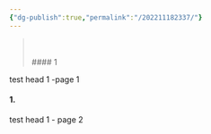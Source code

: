 ```yaml
---
{"dg-publish":true,"permalink":"/202211182337/"}
---
```



> <div class="transclusion internal-embed is-loaded"><div class="markdown-embed"><br><br>#### 1
test head 1 -page 1
<br></div></div>


#### 1.
test head 1 - page 2